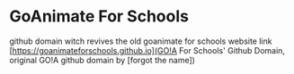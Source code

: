 # GoAnimate For Schools
github domain witch revives the old goanimate for schools website link
[https://goanimateforschools.github.io](GO!A For Schools' Github Domain, original GO!A github domain by [forgot the name])
